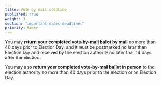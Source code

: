 ```yaml
---
title: Vote by mail deadline
published: true
weight: 3
section: "important-dates-deadlines"
priority: Minor
---
```

You may **return your completed vote-by-mail ballot by mail** no more than 40 days prior to Election Day, and it must be postmarked no later than Election Day and received by the election authority no later than 14 days after the election.  

You may also **return your completed vote-by-mail ballot in person** to the election authority no more than 40 days prior to the election or on Election Day.  

